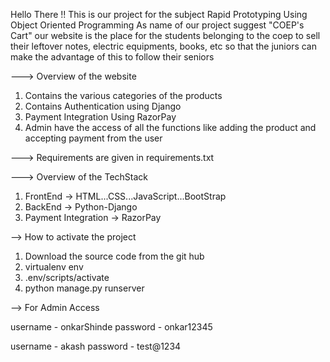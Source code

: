 Hello There !!
This is our project for the subject Rapid Prototyping Using Object Oriented Programming
As name of our project suggest "COEP's Cart" our website is the place for the students belonging to the coep to sell their leftover
notes, electric equipments, books, etc so that the juniors can make the advantage of this to follow their seniors

---> Overview of the website
1. Contains the various categories of the products
2. Contains Authentication using Django
3. Payment Integration Using RazorPay
4. Admin have the access of all the functions like adding the product and accepting payment from the user 

---> Requirements are given in requirements.txt

---> Overview of the TechStack
1. FrontEnd -> HTML...CSS...JavaScript...BootStrap
2. BackEnd -> Python-Django
3. Payment Integration -> RazorPay

--> How to activate the project
1. Download the source code from the git hub
3. virtualenv env
4. .env/scripts/activate
5. python manage.py runserver

--> For Admin Access

username - onkarShinde
password - onkar12345

username - akash
password - test@1234
